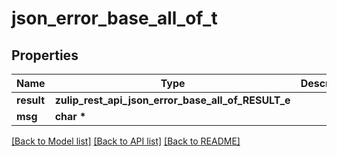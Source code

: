 # json_error_base_all_of_t

## Properties
Name | Type | Description | Notes
------------ | ------------- | ------------- | -------------
**result** | **zulip_rest_api_json_error_base_all_of_RESULT_e** |  | 
**msg** | **char \*** |  | 

[[Back to Model list]](../README.md#documentation-for-models) [[Back to API list]](../README.md#documentation-for-api-endpoints) [[Back to README]](../README.md)


